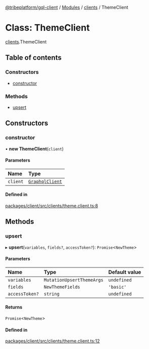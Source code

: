 [@tribeplatform/gql-client](../getting-started) / [Modules](../index) / [clients](../modules/clients) / ThemeClient

# Class: ThemeClient

[clients](../modules/clients).ThemeClient

## Table of contents

### Constructors

- [constructor](ThemeClient#constructor)

### Methods

- [upsert](ThemeClient#upsert)

## Constructors

### constructor

• **new ThemeClient**(`client`)

#### Parameters

| Name | Type |
| :------ | :------ |
| `client` | [`GraphqlClient`](GraphqlClient) |

#### Defined in

[packages/client/src/clients/theme.client.ts:8](https://gitlab.com/tribeplatform/tribe-neo/-/blob/master/packages/client/src/clients/theme.client.ts#L8)

## Methods

### upsert

▸ **upsert**(`variables`, `fields?`, `accessToken?`): `Promise`<`NewTheme`\>

#### Parameters

| Name | Type | Default value |
| :------ | :------ | :------ |
| `variables` | `MutationUpsertThemeArgs` | `undefined` |
| `fields` | `NewThemeFields` | `'basic'` |
| `accessToken?` | `string` | `undefined` |

#### Returns

`Promise`<`NewTheme`\>

#### Defined in

[packages/client/src/clients/theme.client.ts:12](https://gitlab.com/tribeplatform/tribe-neo/-/blob/master/packages/client/src/clients/theme.client.ts#L12)
